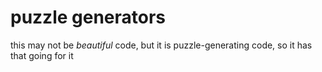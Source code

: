 # puzzle generators

this may not be *beautiful* code, but it is puzzle-generating code, so
it has that going for it

